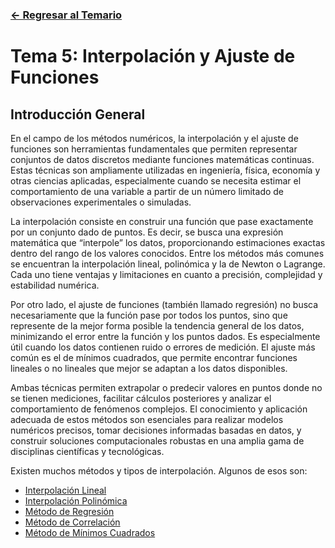### [<- Regresar al Temario](https://github.com/Yayackie/Trabajos_Metodos-Numericos/tree/main)

# Tema 5: Interpolación y Ajuste de Funciones
## Introducción General
En el campo de los métodos numéricos, la interpolación y el ajuste de funciones son herramientas fundamentales que permiten representar conjuntos de datos discretos mediante funciones matemáticas continuas. Estas técnicas son ampliamente utilizadas en ingeniería, física, economía y otras ciencias aplicadas, especialmente cuando se necesita estimar el comportamiento de una variable a partir de un número limitado de observaciones experimentales o simuladas.

La interpolación consiste en construir una función que pase exactamente por un conjunto dado de puntos. Es decir, se busca una expresión matemática que “interpole” los datos, proporcionando estimaciones exactas dentro del rango de los valores conocidos. Entre los métodos más comunes se encuentran la interpolación lineal, polinómica y la de Newton o Lagrange. Cada uno tiene ventajas y limitaciones en cuanto a precisión, complejidad y estabilidad numérica.

Por otro lado, el ajuste de funciones (también llamado regresión) no busca necesariamente que la función pase por todos los puntos, sino que represente de la mejor forma posible la tendencia general de los datos, minimizando el error entre la función y los puntos dados. Es especialmente útil cuando los datos contienen ruido o errores de medición. El ajuste más común es el de mínimos cuadrados, que permite encontrar funciones lineales o no lineales que mejor se adaptan a los datos disponibles.

Ambas técnicas permiten extrapolar o predecir valores en puntos donde no se tienen mediciones, facilitar cálculos posteriores y analizar el comportamiento de fenómenos complejos. El conocimiento y aplicación adecuada de estos métodos son esenciales para realizar modelos numéricos precisos, tomar decisiones informadas basadas en datos, y construir soluciones computacionales robustas en una amplia gama de disciplinas científicas y tecnológicas.

Existen muchos métodos y tipos de interpolación. Algunos de esos son:
- [Interpolación Lineal](https://github.com/Yayackie/Trabajos_Metodos-Numericos/blob/main/T5%20-%20Interpolaci%C3%B3n%20y%20Ajuste%20de%20Funciones/Interpolaci%C3%B3n%20Lineal.md)
- [Interpolación Polinómica](https://github.com/Yayackie/Trabajos_Metodos-Numericos/blob/main/T5%20-%20Interpolaci%C3%B3n%20y%20Ajuste%20de%20Funciones/Interpolaci%C3%B3n%20Polin%C3%B3mica.md)
- [Método de Regresión](https://github.com/Yayackie/Trabajos_Metodos-Numericos/blob/main/T5%20-%20Interpolaci%C3%B3n%20y%20Ajuste%20de%20Funciones/M%C3%A9todo%20de%20Regresi%C3%B3n.md)
- [Método de Correlación](https://github.com/Yayackie/Trabajos_Metodos-Numericos/blob/main/T5%20-%20Interpolaci%C3%B3n%20y%20Ajuste%20de%20Funciones/M%C3%A9todo%20de%20Correlaci%C3%B3n.md)
- [Método de Mínimos Cuadrados](https://github.com/Yayackie/Trabajos_Metodos-Numericos/blob/main/T5%20-%20Interpolaci%C3%B3n%20y%20Ajuste%20de%20Funciones/M%C3%A9todo%20de%20M%C3%ADnimos%20Cuadrados.md)

